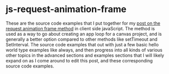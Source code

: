 # js-request-animation-frame

These are the source code examples that I put together for my [post on the request animation frame method](https://dustinpfister.github.io/2018/03/13/js-request-animation-frame/) in client side javaScript. The method is used as a way to go about creating an app loop for a canvas project, and is generally a better option compared to other methods like setTimeout and SetInterval. The source code examples that out with just a few basic hello world type examples like always, and then progress into all kinds of various other topics in the advanced sections and examples sections that I will likely expand on as I come around to edit this post, and these corresponding source code examples.

